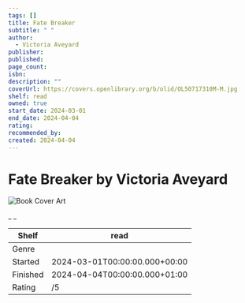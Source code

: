 ```yaml
---
tags: []
title: Fate Breaker
subtitle: " "
author:
  - Victoria Aveyard
publisher:
published:
page_count:
isbn:
description: ""
coverUrl: https://covers.openlibrary.org/b/olid/OL50717310M-M.jpg
shelf: read
owned: true
start_date: 2024-03-01
end_date: 2024-04-04
rating:
recommended_by:
created: 2024-04-04
---
```


# Fate Breaker by Victoria Aveyard

![Book Cover Art](https://covers.openlibrary.org/b/olid/OL50717310M-M.jpg)

_ _

| Shelf | read |
| --- | --- |
| Genre |  |
| Started | 2024-03-01T00:00:00.000+00:00 |
| Finished | 2024-04-04T00:00:00.000+01:00 |
| Rating | /5 |

